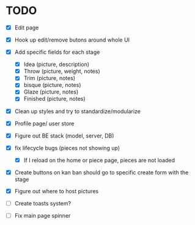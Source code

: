# TODO

- [x] Edit page
- [x] Hook up edit/remove butons around whole UI
- [x] Add specific fields for each stage
    - [x] Idea (picture, description)
    - [x] Throw (picture, weight, notes)
    - [x] Trim (picture, notes)
    - [x] bisque (picture, notes)
    - [x] Glaze (picture, notes)
    - [x] Finished (picture, notes)
- [x] Clean up styles and try to standardize/modularize
- [x] Profile page/ user store
- [x] Figure out BE stack (model, server, DB)
- [x] fix lifecycle bugs (pieces not showing up)
    - [x] If I reload on the home or piece page, pieces are not loaded
- [x] Create buttons on kan ban should go to specific create form with the stage
- [x] Figure out where to host pictures
- [ ] Create toasts system?
- [ ] Fix main page spinner

